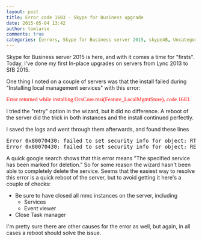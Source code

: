```yaml
---
layout: post
title: Error code 1603 - Skype for Business upgrade
date: 2015-05-04 13:42
author: tomlarse
comments: true
categories: [errors, Skype for Business server 2015, skype4B, Uncategorized]
---
```

Skype for Business server 2015 is here, and with it comes a time for "firsts". Today, I've done my first In-place upgrades on servers from Lync 2013 to SfB 2015.

One thing I noted on a couple of servers was that the install failed during "Installing local management services" with this error:
<pre style="margin:0;font-family:Calibri;font-size:11pt;"><span style="color:#ff0000;">Error returned while installing OcsCore.msi(Feature_LocalMgmtStore), code 1603.
</span></pre>
I tried the "retry" option in the wizard, but it did no difference. A reboot of the server did the trick in both instances and the install continued perfectly.

I saved the logs and went through them afterwards, and found these lines
<pre>Error 0x80070430: failed to set security info for object: RTCCLSAGT error code: 1072
Error 0x80070430: failed to set security info for object: REPLICA error code: 1072</pre>
A quick google search shows that this error means "The specified service has been marked for deletion." So for some reason the wizard hasn't been able to completely delete the service. Seems that the easiest way to resolve this error is a quick reboot of the server, but to avoid getting it here's a couple of checks:
<ul>
	<li>Be sure to have closed all mmc instances on the server, including
<ul>
	<li>Services</li>
	<li>Event viewer</li>
</ul>
</li>
	<li>Close Task manager</li>
</ul>
I'm pretty sure there are other causes for the error as well, but again, in all cases a reboot should solve the issue.
